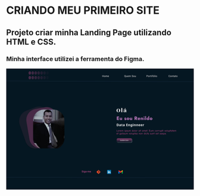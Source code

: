 # CRIANDO MEU PRIMEIRO SITE 

## Projeto criar minha Landing Page utilizando HTML e CSS.

### Minha interface utilizei a ferramenta do Figma.

<img align="center" src="https://github.com/renildobsantos/Meu_Site/blob/main/imagem%20pagina.png"/>
